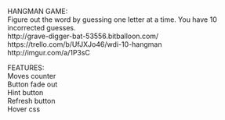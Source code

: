 <p>HANGMAN GAME:<br>
Figure out the word by guessing one letter at a time. You have 10 incorrected guesses.<br>
http://grave-digger-bat-53556.bitballoon.com/<br>
https://trello.com/b/UfJXJo46/wdi-10-hangman<br>
http://imgur.com/a/1P3sC</p>

<p>FEATURES:<br>
Moves counter<br>
Button fade out<br>
Hint button<br>
Refresh button<br>
Hover css</p>
